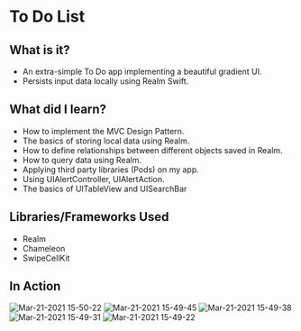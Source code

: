 # To Do List


## What is it?
- An extra-simple To Do app implementing a beautiful gradient UI.
- Persists input data locally using Realm Swift.

## What did I learn?
- How to implement the MVC Design Pattern.
- The basics of storing local data using Realm.
- How to define relationships between different objects saved in Realm.
- How to query data using Realm.
- Applying third party libraries (Pods) on my app.
- Using UIAlertController, UIAlertAction.
- The basics of UITableView and UISearchBar


## Libraries/Frameworks Used
- Realm
- Chameleon
- SwipeCellKit

## In Action

![Mar-21-2021 15-50-22](https://user-images.githubusercontent.com/44637101/111896571-f449c900-8a5d-11eb-86b4-37adcdd5488a.gif)
![Mar-21-2021 15-49-45](https://user-images.githubusercontent.com/44637101/111896695-c31dc880-8a5e-11eb-9e35-ed6980d74d99.gif)
![Mar-21-2021 15-49-38](https://user-images.githubusercontent.com/44637101/111896696-c5802280-8a5e-11eb-977c-343cb5c8a134.gif)
![Mar-21-2021 15-49-31](https://user-images.githubusercontent.com/44637101/111896701-c749e600-8a5e-11eb-832d-294b1530ff68.gif)
![Mar-21-2021 15-49-22](https://user-images.githubusercontent.com/44637101/111896703-c87b1300-8a5e-11eb-858e-8468491387e5.gif)
